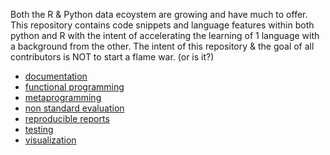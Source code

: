 Both the R & Python data ecoystem are growing and have much to offer. 
This repository contains code snippets and language features within both python and R 
with the intent of accelerating the learning of 1 language with a background from the other. 
The intent of this repository & the goal of all contributors is NOT to start a flame war. (or is it?)

* [documentation](./documentation)
* [functional programming](./functional_programming)
* [metaprogramming](./meta_programming)
* [non standard evaluation](./non_standard_evaluation)
* [reproducible reports](./reproducible_reports)
* [testing](./testing)
* [visualization](./visualization)
